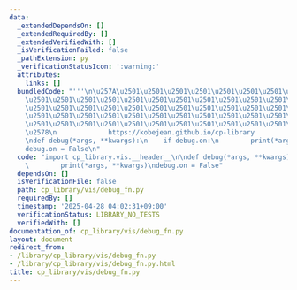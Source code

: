 ```yaml
---
data:
  _extendedDependsOn: []
  _extendedRequiredBy: []
  _extendedVerifiedWith: []
  _isVerificationFailed: false
  _pathExtension: py
  _verificationStatusIcon: ':warning:'
  attributes:
    links: []
  bundledCode: "'''\n\u257A\u2501\u2501\u2501\u2501\u2501\u2501\u2501\u2501\u2501\u2501\
    \u2501\u2501\u2501\u2501\u2501\u2501\u2501\u2501\u2501\u2501\u2501\u2501\u2501\
    \u2501\u2501\u2501\u2501\u2501\u2501\u2501\u2501\u2501\u2501\u2501\u2501\u2501\
    \u2501\u2501\u2501\u2501\u2501\u2501\u2501\u2501\u2501\u2501\u2501\u2501\u2501\
    \u2501\u2501\u2501\u2501\u2501\u2501\u2501\u2501\u2501\u2501\u2501\u2501\u2501\
    \u2578\n             https://kobejean.github.io/cp-library               \n'''\n\
    \ndef debug(*args, **kwargs):\n    if debug.on:\n        print(*args, **kwargs)\n\
    debug.on = False\n"
  code: "import cp_library.vis.__header__\n\ndef debug(*args, **kwargs):\n    if debug.on:\n\
    \        print(*args, **kwargs)\ndebug.on = False"
  dependsOn: []
  isVerificationFile: false
  path: cp_library/vis/debug_fn.py
  requiredBy: []
  timestamp: '2025-04-28 04:02:31+09:00'
  verificationStatus: LIBRARY_NO_TESTS
  verifiedWith: []
documentation_of: cp_library/vis/debug_fn.py
layout: document
redirect_from:
- /library/cp_library/vis/debug_fn.py
- /library/cp_library/vis/debug_fn.py.html
title: cp_library/vis/debug_fn.py
---
```


